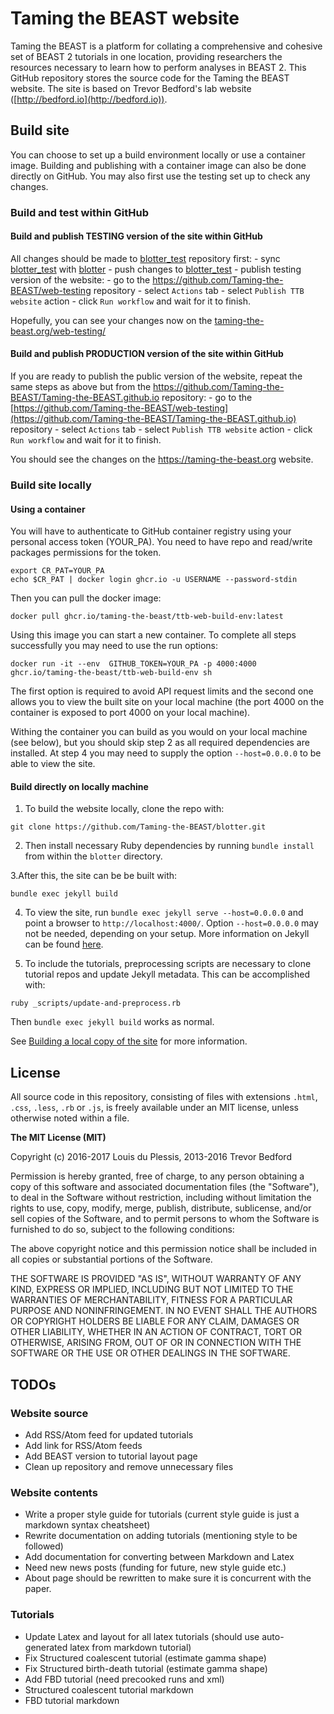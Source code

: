 # Taming the BEAST website

Taming the BEAST is a platform for collating a comprehensive and cohesive set of BEAST 2 tutorials in one location, providing researchers the resources necessary to learn how to perform analyses in BEAST 2. This GitHub repository stores the source code for the Taming the BEAST website. The site is based on Trevor Bedford's lab website ([http://bedford.io](http://bedford.io)).

## Build site

You can choose to set up a build environment locally or use a container image. Building and publishing with a container image can also be done directly on GitHub. You may also first use the testing set up to check any changes.

### Build and test within GitHub

#### Build and publish TESTING version of the site within GitHub

  All changes should be made to [blotter_test](https://github.com/Taming-the-BEAST/blotter_test) repository first:
    - sync [blotter_test](https://github.com/Taming-the-BEAST/blotter_test) with [blotter](https://github.com/Taming-the-BEAST/blotter)
    - push changes to [blotter_test](https://github.com/Taming-the-BEAST/blotter_test)
    - publish testing version of the website:
        - go to the https://github.com/Taming-the-BEAST/web-testing repository
        - select `Actions` tab
        - select `Publish TTB website` action
        - click `Run workflow` and wait for it to finish.
  
  Hopefully, you can see your changes now on the [taming-the-beast.org/web-testing/](taming-the-beast.org/web-testing/)  

#### Build and publish PRODUCTION version of the site within GitHub   

  If you are ready to publish the public version of the website, repeat the same steps as above but from the https://github.com/Taming-the-BEAST/Taming-the-BEAST.github.io repository:
    - go to the [https://github.com/Taming-the-BEAST/web-testing](https://github.com/Taming-the-BEAST/Taming-the-BEAST.github.io) repository
    - select `Actions` tab
    - select `Publish TTB website` action
    - click `Run workflow` and wait for it to finish. 
  
  You should see the changes on the https://taming-the-beast.org website.

### Build site locally

#### Using a container

  You will have to authenticate to GitHub container registry using your personal access token (YOUR_PA). 
  You need to have repo and read/write packages permissions for the token.
  ```
  export CR_PAT=YOUR_PA
  echo $CR_PAT | docker login ghcr.io -u USERNAME --password-stdin
  ```
  Then you can pull the docker image: 
  ```
  docker pull ghcr.io/taming-the-beast/ttb-web-build-env:latest
  ```
  Using this image you can start a new container. To complete all steps successfully you may need to use the run options:
  ```
  docker run -it --env  GITHUB_TOKEN=YOUR_PA -p 4000:4000 ghcr.io/taming-the-beast/ttb-web-build-env sh
  ```
  
  The first option is required to avoid API request limits and the second one allows you to view the built site on your local machine (the port 4000 on the container is exposed to port 4000 on your local machine).
  
  Withing the container you can build as you would on your local machine (see below), but you should skip step 2 as all required dependencies are installed.
  At step 4 you may need to supply the option `--host=0.0.0.0` to be able to view the site.

#### Build directly on locally machine

  1. To build the website locally, clone the repo with:
  
  ```
  git clone https://github.com/Taming-the-BEAST/blotter.git
  ```
  
  2. Then install necessary Ruby dependencies by running `bundle install` from within the `blotter` directory.
     
  3.After this, the site can be be built with:
  ```
  bundle exec jekyll build
  ```
  
  4. To view the site, run `bundle exec jekyll serve --host=0.0.0.0` and point a browser to `http://localhost:4000/`. Option `--host=0.0.0.0` may not be needed, depending on your setup.  More information on Jekyll can be found [here](http://jekyllrb.com/).
  
  5. To include the tutorials, preprocessing scripts are necessary to clone tutorial repos and update Jekyll metadata. This can be accomplished with:
  
  ```
  ruby _scripts/update-and-preprocess.rb
  ```
  
  Then `bundle exec jekyll build` works as normal.
  
  See [Building a local copy of the site](https://taming-the-beast.github.io/contribute/Building-a-local-copy-of-the-site/) for more information.


## License

  All source code in this repository, consisting of files with extensions `.html`, `.css`, `.less`, `.rb` or `.js`, is freely available under an MIT license, unless otherwise noted within a file. 

  **The MIT License (MIT)**

  Copyright (c) 2016-2017 Louis du Plessis, 2013-2016 Trevor Bedford

  Permission is hereby granted, free of charge, to any person obtaining a copy of this software and associated documentation files (the "Software"), to deal in the Software without restriction, including without limitation the rights to use, copy, modify, merge, publish, distribute, sublicense, and/or sell copies of the Software, and to permit persons to whom the Software is furnished to do so, subject to the following conditions:

  The above copyright notice and this permission notice shall be included in all copies or substantial portions of the Software.

  THE SOFTWARE IS PROVIDED "AS IS", WITHOUT WARRANTY OF ANY KIND, EXPRESS OR IMPLIED, INCLUDING BUT NOT LIMITED TO THE WARRANTIES OF MERCHANTABILITY, FITNESS FOR A PARTICULAR  PURPOSE AND NONINFRINGEMENT. IN NO EVENT SHALL THE AUTHORS OR COPYRIGHT HOLDERS BE LIABLE FOR ANY CLAIM, DAMAGES OR OTHER LIABILITY, WHETHER IN AN ACTION OF CONTRACT, TORT OR OTHERWISE, ARISING FROM, OUT OF OR IN CONNECTION WITH THE SOFTWARE OR THE USE OR OTHER DEALINGS IN THE SOFTWARE.


## TODOs

### Website source
  - Add RSS/Atom feed for updated tutorials
  - Add link for RSS/Atom feeds
  - Add BEAST version to tutorial layout page
  - Clean up repository and remove unnecessary files


### Website contents
  - Write a proper style guide for tutorials (current style guide is just a markdown syntax cheatsheet)
  - Rewrite documentation on adding tutorials (mentioning style to be followed)
  - Add documentation for converting between Markdown and Latex
  - Need new news posts (funding for future, new style guide etc.)
  - About page should be rewritten to make sure it is concurrent with the paper.


### Tutorials
  - Update Latex and layout for all latex tutorials (should use auto-generated latex from markdown tutorial)
  - Fix Structured coalescent tutorial (estimate gamma shape)
  - Fix Structured birth-death tutorial (estimate gamma shape)
  - Add FBD tutorial (need precooked runs and xml)
  - Structured coalescent tutorial markdown
  - FBD tutorial markdown

